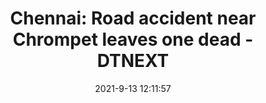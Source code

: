 ---
"title": "Chennai: Road accident near Chrompet leaves one dead - DTNEXT"
"date": "2021-9-13 12:11:57"
"feed_name": "GOOGLENEWSCONSTRUCTION"
"feed_website": "https://news.google.com/search?q=construction%2Bincident&hl=en-US&gl=US&ceid=US:en"
"feed_rss": "https://news.google.com/rss/search?q=construction%2Bincident&hl=en-US&gl=US&ceid=US:en"
"link": "https://www.dtnext.in/News/City/2021/09/13173958/1317905/Chennai-Road-accident-near-Chrompet-leaves-one-dead.vpf"
"file": "_posts/2021-1-1-6c81170ba89d3163ef619f906dea28554c36060d.md"
"accident": "1"
"drilling": "1"
"dead": "1"
"injured": "0"
---